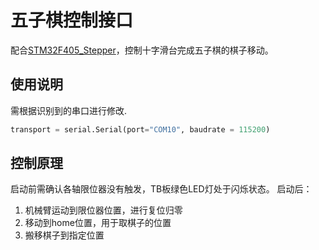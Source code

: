 # 五子棋控制接口

配合[STM32F405_Stepper](https://github.com/XuBovey/StepperHubForStm32F405)，控制十字滑台完成五子棋的棋子移动。

## 使用说明

需根据识别到的串口进行修改.
``` python
transport = serial.Serial(port="COM10", baudrate = 115200)
```

## 控制原理

启动前需确认各轴限位器没有触发，TB板绿色LED灯处于闪烁状态。
启动后：
1. 机械臂运动到限位器位置，进行复位归零
2. 移动到home位置，用于取棋子的位置
3. 搬移棋子到指定位置


